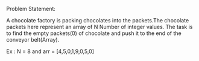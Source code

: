 Problem Statement:

A chocolate factory is packing chocolates into the packets.The chocolate packets here represent an array of N Number of integer values.
The task is to find the empty packets(0) of chocolate and push it to the end of the conveyor belt(Array).

Ex : N = 8 and arr = [4,5,0,1,9,0,5,0]
